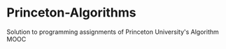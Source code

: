 # Princeton-Algorithms
Solution to programming assignments of Princeton University's Algorithm MOOC
